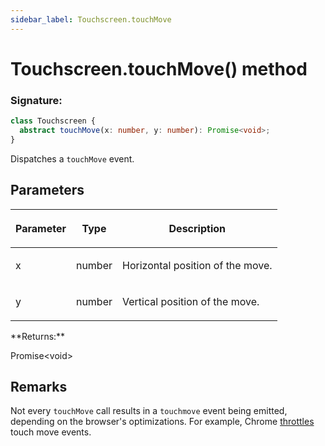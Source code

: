 ```yaml
---
sidebar_label: Touchscreen.touchMove
---
```


# Touchscreen.touchMove() method

### Signature:

```typescript
class Touchscreen {
  abstract touchMove(x: number, y: number): Promise<void>;
}
```

Dispatches a `touchMove` event.

## Parameters

<table><thead><tr><th>

Parameter

</th><th>

Type

</th><th>

Description

</th></tr></thead>
<tbody><tr><td>

x

</td><td>

number

</td><td>

Horizontal position of the move.

</td></tr>
<tr><td>

y

</td><td>

number

</td><td>

Vertical position of the move.

</td></tr>
</tbody></table>
**Returns:**

Promise&lt;void&gt;

## Remarks

Not every `touchMove` call results in a `touchmove` event being emitted, depending on the browser's optimizations. For example, Chrome [throttles](https://developer.chrome.com/blog/a-more-compatible-smoother-touch/#chromes-new-model-the-throttled-async-touchmove-model) touch move events.
